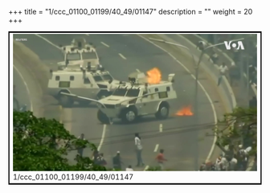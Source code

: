 +++
title = "1/ccc_01100_01199/40_49/01147"
description = ""
weight = 20
+++

<table style="border:2px solid black;max-width:800px;max-height:800px;" 
><tr><td>
<img class="center-fit-jpg"
src="/jpg_/aaa_20190430_NxaOmWaI8sI_01146.jpg">
1/ccc_01100_01199/40_49/01147
</img></td></tr></table>
